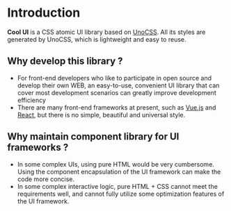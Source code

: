 # Introduction

**Cool UI** is a CSS atomic UI library based on [UnoCSS](https://unocss.dev/). All its styles are generated by UnoCSS, which is lightweight and easy to reuse.

## Why develop this library ?

- For front-end developers who like to participate in open source and develop their own WEB, an easy-to-use, convenient UI library that can cover most development scenarios can greatly improve development efficiency
- There are many front-end frameworks at present, such as [Vue.js](https://vuejs.org/) and [React](https://react.dev/), but there is no simple, beautiful and universal style.

## Why maintain component library for UI frameworks ?

- In some complex UIs, using pure HTML would be very cumbersome. Using the component encapsulation of the UI framework can make the code more concise.
- In some complex interactive logic, pure HTML + CSS cannot meet the requirements well, and cannot fully utilize some optimization features of the UI framework.
